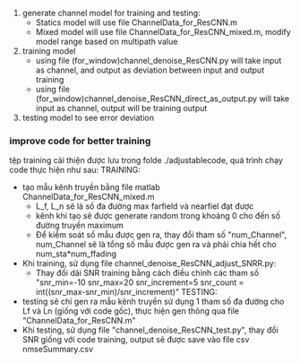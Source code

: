 1. generate channel model for training and testing:
   - Statics model will use file ChannelData_for_ResCNN.m
   - Mixed model will use file ChannelData_for_ResCNN_mixed.m, modify model range based on multipath value
2. training model
   - using file (for_window)channel_denoise_ResCNN.py will take input as channel, and output as deviation between input and output training
   - using file (for_window)channel_denoise_ResCNN_direct_as_output.py will take input as channel, output will be training output
3. testing model to see error deviation


### improve code for better training ###

tệp training cải thiện được lưu trong folde ./adjustablecode, quá trình chạy code thực hiện như sau:
TRAINING:
 - tạo mẫu kênh truyền bằng file matlab ChannelData_for_ResCNN_mixed.m
   + L_f, L_n sẽ là số đa đường max farfield và nearfiel đạt được
   + kênh khi tạo sẽ được generate random trong khoảng 0 cho đến số đường truyền maximum
   + Để kiểm soát số mẫu được gen ra, thay đổi tham số "num_Channel", num_Channel sẽ là tổng số mẫu được gen ra và phải chia hết cho num_sta*num_ffading
 - Khi training, sử dụng file channel_denoise_ResCNN_adjust_SNRR.py:
   + Thay đổi dải SNR training bằng cách điều chỉnh các tham số
      "snr_min=-10
       snr_max=20
       snr_increment=5
       snr_count = int((snr_max-snr_min)/snr_increment)"
TESTING:
 - testing sẽ chỉ gen ra mẫu kênh truyền sử dụng 1 tham số đa đường cho Lf và Ln (giống với code gốc), thực hiện gen thông qua file "ChannelData_for_ResCNN.m"
 - Khi testing, sử dụng file "channel_denoise_ResCNN_test.py", thay đổi SNR giống với code training, output sẽ được save vào file csv nmseSummary.csv


